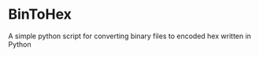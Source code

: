 BinToHex
===============

A simple python script for converting binary files to encoded hex written in Python
